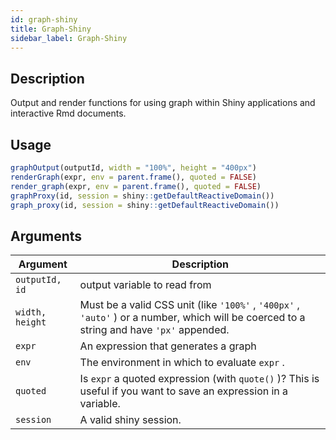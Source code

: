 ```yaml
---
id: graph-shiny
title: Graph-Shiny
sidebar_label: Graph-Shiny
---
```


## Description

Output and render functions for using graph within Shiny
 applications and interactive Rmd documents.


## Usage

```r
graphOutput(outputId, width = "100%", height = "400px")
renderGraph(expr, env = parent.frame(), quoted = FALSE)
render_graph(expr, env = parent.frame(), quoted = FALSE)
graphProxy(id, session = shiny::getDefaultReactiveDomain())
graph_proxy(id, session = shiny::getDefaultReactiveDomain())
```


## Arguments

Argument      |Description
------------- |----------------
`outputId, id`     |     output variable to read from
`width, height`     |     Must be a valid CSS unit (like `'100%'` , `'400px'` , `'auto'` ) or a number, which will be coerced to a string and have `'px'` appended.
`expr`     |     An expression that generates a graph
`env`     |     The environment in which to evaluate `expr` .
`quoted`     |     Is `expr` a quoted expression (with `quote()` )? This is useful if you want to save an expression in a variable.
`session`     |     A valid shiny session.


